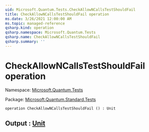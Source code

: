 ```yaml
---
uid: Microsoft.Quantum.Tests.CheckAllowNCallsTestShouldFail
title: CheckAllowNCallsTestShouldFail operation
ms.date: 3/26/2021 12:00:00 AM
ms.topic: managed-reference
qsharp.kind: operation
qsharp.namespace: Microsoft.Quantum.Tests
qsharp.name: CheckAllowNCallsTestShouldFail
qsharp.summary: ''
---
```


# CheckAllowNCallsTestShouldFail operation

Namespace: [Microsoft.Quantum.Tests](xref:Microsoft.Quantum.Tests)

Package: [Microsoft.Quantum.Standard.Tests](https://nuget.org/packages/Microsoft.Quantum.Standard.Tests)




```qsharp
operation CheckAllowNCallsTestShouldFail () : Unit
```


## Output : [Unit](xref:microsoft.quantum.lang-ref.unit)

